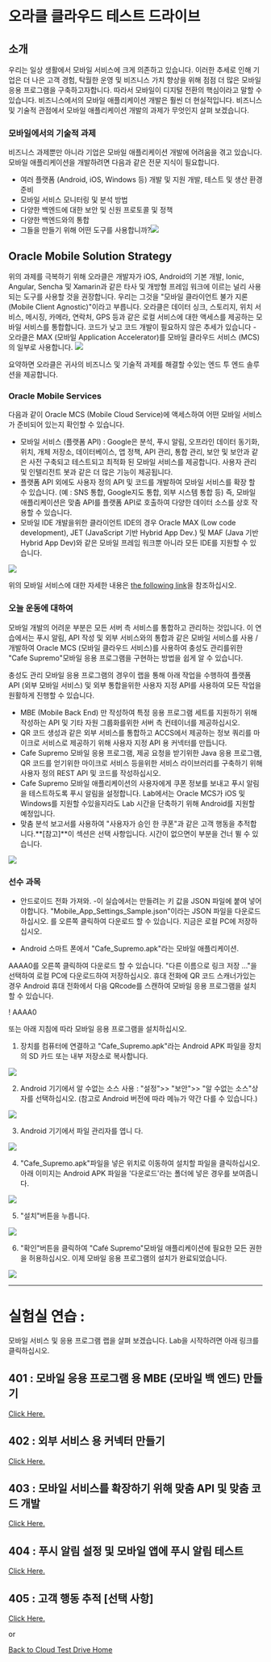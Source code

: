 

# 오라클 클라우드 테스트 드라이브 #


## 소개 ##
우리는 일상 생활에서 모바일 서비스에 크게 의존하고 있습니다. 이러한 추세로 인해 기업은 더 나은 고객 경험, 탁월한 운영 및 비즈니스 가치 향상을 위해 점점 더 많은 모바일 응용 프로그램을 구축하고자합니다. 따라서 모바일이 디지털 전환의 핵심이라고 말할 수 있습니다. 비즈니스에서의 모바일 애플리케이션 개발은 훨씬 더 현실적입니다. 비즈니스 및 기술적 관점에서 모바일 애플리케이션 개발의 과제가 무엇인지 살펴 보겠습니다. 

### 모바일에서의 기술적 과제 ###
비즈니스 과제뿐만 아니라 기업은 모바일 애플리케이션 개발에 어려움을 겪고 있습니다. 모바일 애플리케이션을 개발하려면 다음과 같은 전문 지식이 필요합니다. 
+ 여러 플랫폼 (Android, iOS, Windows 등) 개발 및 지원 
개발, 테스트 및 생산 환경 준비 
+ 모바일 서비스 모니터링 및 분석 방법 
+ 다양한 백엔드에 대한 보안 및 신원 프로토콜 및 정책 
+ 다양한 백엔드와의 통합 
+ 그들을 만들기 위해 어떤 도구를 사용합니까?![](../../common/images/mobile/long/Technical_Challenges_in_Mobile.PNG)


## Oracle Mobile Solution Strategy ##
위의 과제를 극복하기 위해 오라클은 개발자가 iOS, Android의 기본 개발, Ionic, Angular, Sencha 및 Xamarin과 같은 타사 및 개방형 프레임 워크에 이르는 널리 사용되는 도구를 사용할 것을 권장합니다. 우리는 그것을 &quot;모바일 클라이언트 불가 지론 (Mobile Client Agnostic)&quot;이라고 부릅니다. 오라클은 데이터 싱크, 스토리지, 위치 서비스, 메시징, 카메라, 연락처, GPS 등과 같은 로컬 서비스에 대한 액세스를 제공하는 모바일 서비스를 통합합니다. 코드가 낮고 코드 개발이 필요하지 않은 추세가 있습니다 - 오라클은 MAX (모바일 Application Accelerator)를 모바일 클라우드 서비스 (MCS)의 일부로 사용합니다. 
![](../../common/images/mobile/long/Oracle_Mobile_Solution_Strategy.PNG)


요약하면 오라클은 귀사의 비즈니스 및 기술적 과제를 해결할 수있는 엔드 투 엔드 솔루션을 제공합니다. 

### Oracle Mobile Services ###
다음과 같이 Oracle MCS (Mobile Cloud Service)에 액세스하여 어떤 모바일 서비스가 준비되어 있는지 확인할 수 있습니다. 
+ 모바일 서비스 (플랫폼 API) : Google은 분석, 푸시 알림, 오프라인 데이터 동기화, 위치, 개체 저장소, 데이터베이스, 앱 정책, API 관리, 통합 관리, 보안 및 보안과 같은 사전 구축되고 테스트되고 최적화 된 모바일 서비스를 제공합니다. 사용자 관리 및 인텔리전트 봇과 같은 더 많은 기능이 제공됩니다. 
+ 플랫폼 API 외에도 사용자 정의 API 및 코드를 개발하여 모바일 서비스를 확장 할 수 있습니다. (예 : SNS 통합, Google지도 통합, 외부 시스템 통합 등) 즉, 모바일 애플리케이션은 맞춤 API를 플랫폼 API로 호출하여 다양한 데이터 소스를 상호 작용할 수 있습니다. 
+ 모바일 IDE 개발을위한 클라이언트 IDE의 경우 Oracle MAX (Low code development), JET (JavaScript 기반 Hybrid App Dev.) 및 MAF (Java 기반 Hybrid App Dev)와 같은 모바일 프레임 워크뿐 아니라 모든 IDE를 지원할 수 있습니다. 

![](../../common/images/mobile/long/Oracle_Mobile_Services.PNG)


위의 모바일 서비스에 대한 자세한 내용은 [the following link](https://docs.oracle.com/en/cloud/paas/mobile-cloud/index.html)을 참조하십시오. 

### 오늘 운동에 대하여 ###
모바일 개발의 어려운 부분은 모든 서버 측 서비스를 통합하고 관리하는 것입니다. 이 연습에서는 푸시 알림, API 작성 및 외부 서비스와의 통합과 같은 모바일 서비스를 사용 / 개발하여 Oracle MCS (모바일 클라우드 서비스)를 사용하여 충성도 관리를위한 &quot;Cafe Supremo&quot;모바일 응용 프로그램을 구현하는 방법을 쉽게 알 수 있습니다. 

충성도 관리 모바일 응용 프로그램의 경우이 랩을 통해 아래 작업을 수행하여 플랫폼 API (외부 모바일 서비스) 및 외부 통합을위한 사용자 지정 API를 사용하여 모든 작업을 원활하게 진행할 수 있습니다. 
- MBE (Mobile Back End) 만 작성하여 특정 응용 프로그램 세트를 지원하기 위해 작성하는 API 및 기타 자원 그룹화를위한 서버 측 컨테이너를 제공하십시오. 
- QR 코드 생성과 같은 외부 서비스를 통합하고 ACCS에서 제공하는 정보 쿼리를 마이크로 서비스로 제공하기 위해 사용자 지정 API 용 커넥터를 만듭니다. 
- Cafe Supremo 모바일 응용 프로그램, 제공 요청을 받기위한 Java 응용 프로그램, QR 코드를 얻기위한 마이크로 서비스 등을위한 서비스 라이브러리를 구축하기 위해 사용자 정의 REST API 및 코드를 작성하십시오. 
- Cafe Supremo 모바일 애플리케이션의 사용자에게 쿠폰 정보를 보내고 푸시 알림을 테스트하도록 푸시 알림을 설정합니다. Lab에서는 Oracle MCS가 iOS 및 Windows를 지원할 수있을지라도 Lab 시간을 단축하기 위해 Android를 지원할 예정입니다. 
- 맞춤 분석 보고서를 사용하여 &quot;사용자가 승인 한 쿠폰&quot;과 같은 고객 행동을 추적합니다.**[참고]**이 섹션은 선택 사항입니다. 시간이 없으면이 부분을 건너 뛸 수 있습니다. 

![](../../common/images/mobile/long/CTD_About_Lab_Mobile.PNG)




### 선수 과목 ###

- 안드로이드 전화 가져와. 
-이 실습에서는 만들려는 키 값을 JSON 파일에 붙여 넣어야합니다. &quot;Mobile_App_Settings_Sample.json&quot;이라는 JSON 파일을 다운로드하십시오. [](../../common/images/mobile/long/401-Install_App_QRcode.png)를 오른쪽 클릭하여 다운로드 할 수 있습니다. 지금은 로컬 PC에 저장하십시오. 

- Android 스마트 폰에서 &quot;Cafe_Supremo.apk&quot;라는 모바일 애플리케이션. 

AAAA0를 오른쪽 클릭하여 다운로드 할 수 있습니다. &quot;다른 이름으로 링크 저장 ...&quot;을 선택하여 로컬 PC에 다운로드하여 저장하십시오. 
휴대 전화에 QR 코드 스캐너가있는 경우 Android 휴대 전화에서 다음 QRcode를 스캔하여 모바일 응용 프로그램을 설치할 수 있습니다. 

! AAAA0 

또는 아래 지침에 따라 모바일 응용 프로그램을 설치하십시오. 

1. 장치를 컴퓨터에 연결하고 &quot;Cafe_Supremo.apk&quot;라는 Android APK 파일을 장치의 SD 카드 또는 내부 저장소로 복사합니다. 

![](../../common/images/mobile/long/401-Install_App_1.png)


2. Android 기기에서 알 수없는 소스 사용 : &quot;설정&quot;>> &quot;보안&quot;>> &quot;알 수없는 소스&quot;상자를 선택하십시오. (참고로 Android 버전에 따라 메뉴가 약간 다를 수 있습니다.) 

![](../../common/images/mobile/long/401-Install_App_2.png)


3. Android 기기에서 파일 관리자를 엽니 다. 

![](../../common/images/mobile/long/401-Install_App_3.png)


4. &quot;Cafe_Supremo.apk&quot;파일을 넣은 위치로 이동하여 설치할 파일을 클릭하십시오. 아래 이미지는 Android APK 파일을 &#39;다운로드&#39;라는 폴더에 넣은 경우를 보여줍니다. 

![](../../common/images/mobile/long/401-Install_App_4.png)


5. &quot;설치&quot;버튼을 누릅니다. 

![](../../common/images/mobile/long/401-Install_App_5.png)



6. &quot;확인&quot;버튼을 클릭하여 &quot;Café Supremo&quot;모바일 애플리케이션에 필요한 모든 권한을 허용하십시오. 이제 모바일 응용 프로그램의 설치가 완료되었습니다. 

![](../../common/images/mobile/long/401-Install_App_6.png)




---
# 실험실 연습 : #
모바일 서비스 및 응용 프로그램 랩을 살펴 보겠습니다. Lab을 시작하려면 아래 링크를 클릭하십시오. 

## 401 : 모바일 응용 프로그램 용 MBE (모바일 백 엔드) 만들기 ##


[Click Here.](401-MobileLab.md) 

## 402 : 외부 서비스 용 커넥터 만들기 ##


[Click Here.](402-MobileLab.md) 

## 403 : 모바일 서비스를 확장하기 위해 맞춤 API 및 맞춤 코드 개발 ##


[Click Here.](403-MobileLab.md) 

## 404 : 푸시 알림 설정 및 모바일 앱에 푸시 알림 테스트 ##


[Click Here.](404-MobileLab.md) 

## 405 : 고객 행동 추적 [선택 사항] ##


[Click Here.](405-MobileLab.md)

or

[Back to Cloud Test Drive Home](../../README.md)

